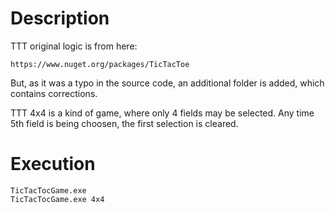 # Description
TTT original logic is from here:
```
https://www.nuget.org/packages/TicTacToe
```
But, as it was a typo in the source code, 
an additional folder is added, which contains corrections.

TTT 4x4 is a kind of game, where only 4 fields may be selected.
Any time 5th field is being choosen, the first selection is cleared.
# Execution
```
TicTacTocGame.exe
TicTacTocGame.exe 4x4
```
